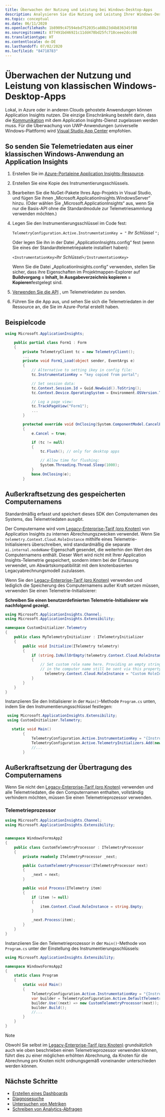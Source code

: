 ```yaml
---
title: Überwachen der Nutzung und Leistung bei Windows-Desktop-Apps
description: Analysieren Sie die Nutzung und Leistung Ihrer Windows-Desktop-App mit Application Insights.
ms.topic: conceptual
ms.date: 06/11/2020
ms.openlocfilehash: 1b8909c47594ebd752035ca88b23d4b836345f88
ms.sourcegitcommit: 877491bd46921c11dd478bd25fc718ceee2dcc08
ms.translationtype: HT
ms.contentlocale: de-DE
ms.lasthandoff: 07/02/2020
ms.locfileid: "84718783"
---
```

# <a name="monitoring-usage-and-performance-in-classic-windows-desktop-apps"></a>Überwachen der Nutzung und Leistung von klassischen Windows-Desktop-Apps

Lokal, in Azure oder in anderen Clouds gehostete Anwendungen können Application Insights nutzen. Die einzige Einschränkung besteht darin, dass die [Kommunikation](../../azure-monitor/app/ip-addresses.md) mit dem Application Insights-Dienst zugelassen werden muss. Für die Überwachung von UWP-Anwendungen (universelle Windows-Plattform) wird [Visual Studio App Center](../../azure-monitor/learn/mobile-center-quickstart.md) empfohlen.

## <a name="to-send-telemetry-to-application-insights-from-a-classic-windows-application"></a>So senden Sie Telemetriedaten aus einer klassischen Windows-Anwendung an Application Insights
1. Erstellen Sie im [Azure-Portal](https://portal.azure.com)[eine Application Insights-Ressource](../../azure-monitor/app/create-new-resource.md ). 
2. Erstellen Sie eine Kopie des Instrumentierungsschlüssels.
3. Bearbeiten Sie die NuGet-Pakete Ihres App-Projekts in Visual Studio, und fügen Sie ihnen „Microsoft.ApplicationInsights.WindowsServer“ hinzu. (Oder wählen Sie „Microsoft.ApplicationInsights“ aus, wenn Sie nur die Basis-API ohne die Standardmodule zur Telemetriesammlung verwenden möchten.)
4. Legen Sie den Instrumentierungsschlüssel im Code fest:
   
    `TelemetryConfiguration.Active.InstrumentationKey = "` *Ihr Schlüssel* `";`
   
    Oder legen Sie ihn in der Datei „ApplicationInsights.config“ fest (wenn Sie eines der Standardtelemetriepakete installiert haben):
   
    `<InstrumentationKey>`*Ihr Schlüssel*`</InstrumentationKey>` 
   
    Wenn Sie die Datei „ApplicationInsights.config“ verwenden, stellen Sie sicher, dass ihre Eigenschaften im Projektmappen-Explorer auf **Buildvorgang = Inhalt, In Ausgabeverzeichnis kopieren = Kopieren**festgelegt sind.
5. [Verwenden Sie die API](../../azure-monitor/app/api-custom-events-metrics.md) , um Telemetriedaten zu senden.
6. Führen Sie die App aus, und sehen Sie sich die Telemetriedaten in der Ressource an, die Sie im Azure-Portal erstellt haben.

## <a name="example-code"></a><a name="telemetry"></a>Beispielcode

```csharp
using Microsoft.ApplicationInsights;

    public partial class Form1 : Form
    {
        private TelemetryClient tc = new TelemetryClient();
        ...
        private void Form1_Load(object sender, EventArgs e)
        {
            // Alternative to setting ikey in config file:
            tc.InstrumentationKey = "key copied from portal";

            // Set session data:
            tc.Context.Session.Id = Guid.NewGuid().ToString();
            tc.Context.Device.OperatingSystem = Environment.OSVersion.ToString();

            // Log a page view:
            tc.TrackPageView("Form1");
            ...
        }

        protected override void OnClosing(System.ComponentModel.CancelEventArgs e)
        {
            e.Cancel = true;

            if (tc != null)
            {
                tc.Flush(); // only for desktop apps

                // Allow time for flushing:
                System.Threading.Thread.Sleep(1000);
            }
            base.OnClosing(e);
        }

```

## <a name="override-storage-of-computer-name"></a>Außerkraftsetzung des gespeicherten Computernamens

Standardmäßig erfasst und speichert dieses SDK den Computernamen des Systems, das Telemetriedaten ausgibt.

Der Computername wird vom [Legacy-Enterprise-Tarif (pro Knoten)](https://docs.microsoft.com/azure/azure-monitor/app/pricing#legacy-enterprise-per-node-pricing-tier) von Application Insights zu internen Abrechnungszwecken verwendet. Wenn Sie `telemetry.Context.Cloud.RoleInstance` mithilfe eines Telemetrie-Initialisierers überschreiben, wird standardmäßig die separate `ai.internal.nodeName`-Eigenschaft gesendet, die weiterhin den Wert des Computernamens enthält. Dieser Wert wird nicht mit Ihrer Application Insights-Telemetrie gespeichert, sondern intern bei der Erfassung verwendet, um Abwärtskompatibilität mit dem knotenbasierten Legacyabrechnungsmodell zuzulassen.

Wenn Sie den [Legacy-Enterprise-Tarif (pro Knoten)](https://docs.microsoft.com/azure/azure-monitor/app/pricing#legacy-enterprise-per-node-pricing-tier) verwenden und lediglich die Speicherung des Computernamens außer Kraft setzen müssen, verwenden Sie einen Telemetrie-Initialisierer:

**Schreiben Sie einen benutzerdefinierten Telemetrie-Initialisierer wie nachfolgend gezeigt.**

```csharp
using Microsoft.ApplicationInsights.Channel;
using Microsoft.ApplicationInsights.Extensibility;

namespace CustomInitializer.Telemetry
{
    public class MyTelemetryInitializer : ITelemetryInitializer
    {
        public void Initialize(ITelemetry telemetry)
        {
            if (string.IsNullOrEmpty(telemetry.Context.Cloud.RoleInstance))
            {
                // Set custom role name here. Providing an empty string will result
                // in the computer name still be sent via this property.
                  telemetry.Context.Cloud.RoleInstance = "Custom RoleInstance";
            }
        }
    }
}
```

Instanziieren Sie den Initialisierer in der `Main()`-Methode `Program.cs` unten, indem Sie den Instrumentierungsschlüssel festlegen:

```csharp
 using Microsoft.ApplicationInsights.Extensibility;
 using CustomInitializer.Telemetry;

   static void Main()
        {
            TelemetryConfiguration.Active.InstrumentationKey = "{Instrumentation-key-here}";
            TelemetryConfiguration.Active.TelemetryInitializers.Add(new MyTelemetryInitializer());
            //...
        }
```

## <a name="override-transmission-of-computer-name"></a>Außerkraftsetzung der Übertragung des Computernamens

Wenn Sie nicht den [Legacy-Enterprise-Tarif (pro Knoten)](https://docs.microsoft.com/azure/azure-monitor/app/pricing#legacy-enterprise-per-node-pricing-tier) verwenden und alle Telemetriedaten, die den Computernamen enthalten, vollständig verhindern möchten, müssen Sie einen Telemetrieprozessor verwenden.

### <a name="telemetry-processor"></a>Telemetrieprozessor

```csharp
using Microsoft.ApplicationInsights.Channel;
using Microsoft.ApplicationInsights.Extensibility;


namespace WindowsFormsApp2
{
    public class CustomTelemetryProcessor : ITelemetryProcessor
    {
        private readonly ITelemetryProcessor _next;

        public CustomTelemetryProcessor(ITelemetryProcessor next)
        {
            _next = next;
        }

        public void Process(ITelemetry item)
        {
            if (item != null)
            {
                item.Context.Cloud.RoleInstance = string.Empty;
            }

            _next.Process(item);
        }
    }
}
```

Instanziieren Sie den Telemetrieprozessor in der `Main()`-Methode von `Program.cs` unter der Einstellung des Instrumentierungsschlüssels:

```csharp
using Microsoft.ApplicationInsights.Extensibility;

namespace WindowsFormsApp2
{
    static class Program
    {
        static void Main()
        {
            TelemetryConfiguration.Active.InstrumentationKey = "{Instrumentation-key-here}";
            var builder = TelemetryConfiguration.Active.DefaultTelemetrySink.TelemetryProcessorChainBuilder;
            builder.Use((next) => new CustomTelemetryProcessor(next));
            builder.Build();
            //...
        }
    }
}

```

> [!NOTE]
> Obwohl Sie selbst im [Legacy-Enterprise-Tarif (pro Knoten)](https://docs.microsoft.com/azure/azure-monitor/app/pricing#legacy-enterprise-per-node-pricing-tier) grundsätzlich auch wie oben beschrieben einen Telemetrieprozessor verwenden können, führt dies zu einer möglichen erhöhten Abrechnung, da Knoten für die Abrechnung pro Knoten nicht ordnungsgemäß voneinander unterschieden werden können.

## <a name="next-steps"></a>Nächste Schritte
* [Erstellen eines Dashboards](../../azure-monitor/app/overview-dashboard.md)
* [Diagnosesuche](../../azure-monitor/app/diagnostic-search.md)
* [Untersuchen von Metriken](../../azure-monitor/platform/metrics-charts.md)
* [Schreiben von Analytics-Abfragen](../../azure-monitor/app/analytics.md)

